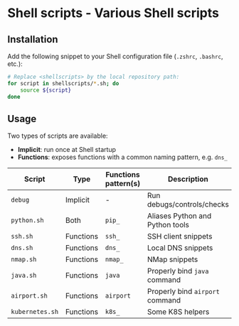 # Shell scripts - Various Shell scripts

## Installation

Add the following snippet to your Shell configuration file (`.zshrc`, `.bashrc`, etc.):

```bash
# Replace <shellscripts> by the local repository path:
for script in shellscripts/*.sh; do
    source ${script}
done
```

## Usage

Two types of scripts are available:

* **Implicit**: run once at Shell startup
* **Functions**: exposes functions with a common naming pattern, e.g. `dns_`

| Script          | Type      | Functions pattern(s) | Description                     |
|-----------------|-----------|----------------------|---------------------------------|
| `debug`         | Implicit  | -                    | Run debugs/controls/checks      |
| `python.sh`     | Both      | `pip_`               | Aliases Python and Python tools |
| `ssh.sh`        | Functions | `ssh_`               | SSH client snippets             |
| `dns.sh`        | Functions | `dns_`               | Local DNS snippets              |
| `nmap.sh`       | Functions | `nmap_`              | NMap snippets                   |
| `java.sh`       | Functions | `java`               | Properly bind `java` command    |
| `airport.sh`    | Functions | `airport`            | Properly bind `airport` command |
| `kubernetes.sh` | Functions | `k8s_`               | Some K8S helpers                |
